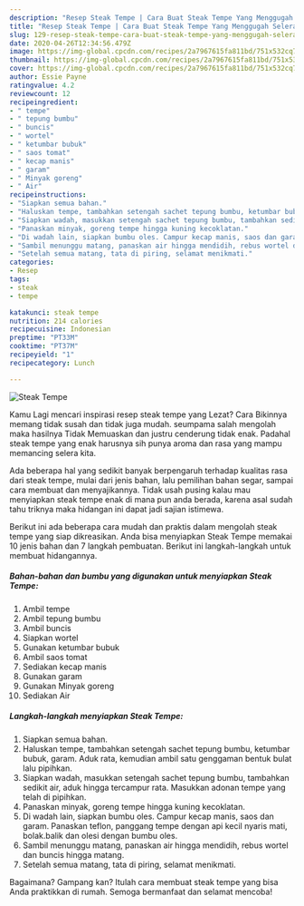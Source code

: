 ```yaml
---
description: "Resep Steak Tempe | Cara Buat Steak Tempe Yang Menggugah Selera"
title: "Resep Steak Tempe | Cara Buat Steak Tempe Yang Menggugah Selera"
slug: 129-resep-steak-tempe-cara-buat-steak-tempe-yang-menggugah-selera
date: 2020-04-26T12:34:56.479Z
image: https://img-global.cpcdn.com/recipes/2a7967615fa811bd/751x532cq70/steak-tempe-foto-resep-utama.jpg
thumbnail: https://img-global.cpcdn.com/recipes/2a7967615fa811bd/751x532cq70/steak-tempe-foto-resep-utama.jpg
cover: https://img-global.cpcdn.com/recipes/2a7967615fa811bd/751x532cq70/steak-tempe-foto-resep-utama.jpg
author: Essie Payne
ratingvalue: 4.2
reviewcount: 12
recipeingredient:
- " tempe"
- " tepung bumbu"
- " buncis"
- " wortel"
- " ketumbar bubuk"
- " saos tomat"
- " kecap manis"
- " garam"
- " Minyak goreng"
- " Air"
recipeinstructions:
- "Siapkan semua bahan."
- "Haluskan tempe, tambahkan setengah sachet tepung bumbu, ketumbar bubuk, garam. Aduk rata, kemudian ambil satu genggaman bentuk bulat lalu pipihkan."
- "Siapkan wadah, masukkan setengah sachet tepung bumbu, tambahkan sedikit air, aduk hingga tercampur rata. Masukkan adonan tempe yang telah di pipihkan."
- "Panaskan minyak, goreng tempe hingga kuning kecoklatan."
- "Di wadah lain, siapkan bumbu oles. Campur kecap manis, saos dan garam. Panaskan teflon, panggang tempe dengan api kecil nyaris mati, bolak.balik dan olesi dengan bumbu oles."
- "Sambil menunggu matang, panaskan air hingga mendidih, rebus wortel dan buncis hingga matang."
- "Setelah semua matang, tata di piring, selamat menikmati."
categories:
- Resep
tags:
- steak
- tempe

katakunci: steak tempe 
nutrition: 214 calories
recipecuisine: Indonesian
preptime: "PT33M"
cooktime: "PT37M"
recipeyield: "1"
recipecategory: Lunch

---
```



![Steak Tempe](https://img-global.cpcdn.com/recipes/2a7967615fa811bd/751x532cq70/steak-tempe-foto-resep-utama.jpg)

Kamu Lagi mencari inspirasi resep steak tempe yang Lezat? Cara Bikinnya memang tidak susah dan tidak juga mudah. seumpama salah mengolah maka hasilnya Tidak Memuaskan dan justru cenderung tidak enak. Padahal steak tempe yang enak harusnya sih punya aroma dan rasa yang mampu memancing selera kita.

Ada beberapa hal yang sedikit banyak berpengaruh terhadap kualitas rasa dari steak tempe, mulai dari jenis bahan, lalu pemilihan bahan segar, sampai cara membuat dan menyajikannya. Tidak usah pusing kalau mau menyiapkan steak tempe enak di mana pun anda berada, karena asal sudah tahu triknya maka hidangan ini dapat jadi sajian istimewa.




Berikut ini ada beberapa cara mudah dan praktis dalam mengolah steak tempe yang siap dikreasikan. Anda bisa menyiapkan Steak Tempe memakai 10 jenis bahan dan 7 langkah pembuatan. Berikut ini langkah-langkah untuk membuat hidangannya.

<!--inarticleads1-->

##### Bahan-bahan dan bumbu yang digunakan untuk menyiapkan Steak Tempe:

1. Ambil  tempe
1. Ambil  tepung bumbu
1. Ambil  buncis
1. Siapkan  wortel
1. Gunakan  ketumbar bubuk
1. Ambil  saos tomat
1. Sediakan  kecap manis
1. Gunakan  garam
1. Gunakan  Minyak goreng
1. Sediakan  Air




<!--inarticleads2-->

##### Langkah-langkah menyiapkan Steak Tempe:

1. Siapkan semua bahan.
1. Haluskan tempe, tambahkan setengah sachet tepung bumbu, ketumbar bubuk, garam. Aduk rata, kemudian ambil satu genggaman bentuk bulat lalu pipihkan.
1. Siapkan wadah, masukkan setengah sachet tepung bumbu, tambahkan sedikit air, aduk hingga tercampur rata. Masukkan adonan tempe yang telah di pipihkan.
1. Panaskan minyak, goreng tempe hingga kuning kecoklatan.
1. Di wadah lain, siapkan bumbu oles. Campur kecap manis, saos dan garam. Panaskan teflon, panggang tempe dengan api kecil nyaris mati, bolak.balik dan olesi dengan bumbu oles.
1. Sambil menunggu matang, panaskan air hingga mendidih, rebus wortel dan buncis hingga matang.
1. Setelah semua matang, tata di piring, selamat menikmati.




Bagaimana? Gampang kan? Itulah cara membuat steak tempe yang bisa Anda praktikkan di rumah. Semoga bermanfaat dan selamat mencoba!
